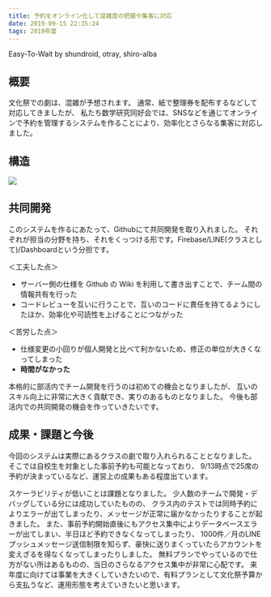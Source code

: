 ```yaml
---
title: 予約をオンライン化して混雑度の把握や集客に対応
date: 2019-09-15 22:35:24
tags: 2019年度
---
```


Easy-To-Wait by shundroid, otray, shiro-alba

## 概要

文化祭での劇は、混雑が予想されます。
通常、紙で整理券を配布するなどして対応してきましたが、
私たち数学研究同好会では、SNSなどを通じてオンラインで予約を管理するシステムを作ることにより、効率化とさらなる集客に対応しました。

## 構造

![](https://9p2nla.bn.files.1drv.com/y4mN7qD3qwj6pGFVMRO75rAARSZft-cnc3g_DKMT7Uv24mpY--4tlOJDcaNvVmFrxR6QfWSFrrTZS5vMX51RlghZ3I0nMvPfSXZJZSjWnR8swNUDywYUbz4PzSRvOSnkW8APnA_p8wIst_3JyyNxIvfuQPzCwdzEcLLlYKPfbXpPdekVew5CF1vQcQY13v6gGvOwXqreHF6yB6XIkeOaK7QrQ?width=711&height=671&cropmode=none)

## 共同開発

このシステムを作るにあたって、Githubにて共同開発を取り入れました。
それぞれが担当の分野を持ち、それをくっつける形です。Firebase/LINE(クラスとして)/Dashboardという分担です。

＜工夫した点＞

- サーバー側の仕様を Github の Wiki を利用して書き出すことで、チーム間の情報共有を行った
- コードレビューを互いに行うことで、互いのコードに責任を持てるようにしたほか、効率化や可読性を上げることにつながった

＜苦労した点＞

- 仕様変更の小回りが個人開発と比べて利かないため、修正の単位が大きくなってしまった
- **時間がなかった**

本格的に部活内でチーム開発を行うのは初めての機会となりましたが、
互いのスキル向上に非常に大きく貢献でき、実りのあるものとなりました。
今後も部活内での共同開発の機会を作っていきたいです。


## 成果・課題と今後

今回のシステムは実際にあるクラスの劇で取り入れられることとなりました。
そこでは自校生を対象とした事前予約も可能となっており、
9/13時点で25席の予約が決まっているなど、運営上の成果もある程度出ています。

スケーラビリティが低いことは課題となりました。
少人数のチームで開発・デバッグしている分には成功していたものの、
クラス内のテストでは同時予約によりエラーが出てしまったり、メッセージが正常に届かなかったりすることが起きました。
また、事前予約開始直後にもアクセス集中によりデータベースエラーが出てしまい、半日ほど予約できなくなってしまったり、
1000件／月のLINEプッシュメッセージ送信制限を知らず、豪快に送りまくっていたらアカウントを変えざるを得なくなってしまったりしました。
無料プランでやっているので仕方がない所はあるものの、当日のさらなるアクセス集中が非常に心配です。
来年度に向けては事業を大きくしていきたいので、有料プランとして文化祭予算から支払うなど、運用形態を考えていきたいと思います。
